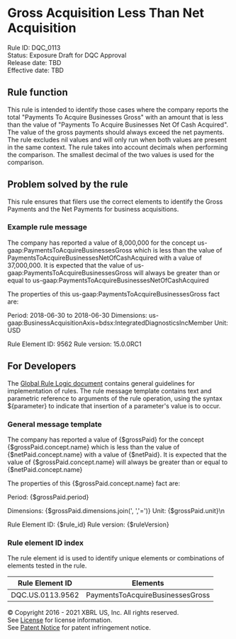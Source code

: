 # Gross Acquisition Less Than Net Acquisition  
Rule ID: DQC_0113  
Status: Exposure Draft for DQC Approval  
Release date: TBD   
Effective date: TBD  
  
## Rule function
This rule is intended to identify those cases where the company reports the total "Payments To Acquire Businesses Gross" with an amount that is less than the value of "Payments To Acquire Businesses Net Of Cash Acquired". The value of the gross payments should always exceed the net payments. The rule excludes nil values and will only run when both values are present in the same context. The rule takes into account decimals when performing the comparison. The smallest decimal of the two values is used for the comparison.

## Problem solved by the rule
This rule ensures that filers use the correct elements to identify the Gross Payments and the Net Payments for business acquisitions.

### Example rule message
The company has reported a value of  8,000,000 for the concept us-gaap:PaymentsToAcquireBusinessesGross which is less than the value of PaymentsToAcquireBusinessesNetOfCashAcquired  with a value of 37,000,000. It is expected that the value of us-gaap:PaymentsToAcquireBusinessesGross will always be greater than or equal to us-gaap:PaymentsToAcquireBusinessesNetOfCashAcquired 

The properties of this us-gaap:PaymentsToAcquireBusinessesGross fact are:

Period: 2018-06-30 to 2018-06-30
Dimensions: us-gaap:BusinessAcquisitionAxis=bdsx:IntegratedDiagnosticsIncMember
Unit: USD

Rule Element ID: 9562
Rule version: 15.0.0RC1

## For Developers  
The [Global Rule Logic document](https://github.com/DataQualityCommittee/dqc_us_rules/blob/master/docs/GlobalRuleLogic.md) contains general guidelines for implementation of rules. The rule message template contains text and parametric reference to arguments of the rule operation, using the syntax ${parameter} to indicate that insertion of a parameter's value is to occur.  
  
### General message template  
The company has reported a value of  {$grossPaid} for the concept {$grossPaid.concept.name} which is less than the value of {$netPaid.concept.name} with a value of {$netPaid}. It is expected that the value of {$grossPaid.concept.name} will always be greater than or equal to {$netPaid.concept.name} 

The properties of this {$grossPaid.concept.name} fact are:

Period: {$grossPaid.period}

Dimensions: {$grossPaid.dimensions.join(', ','=')}
Unit: {$grossPaid.unit}\n

Rule Element ID: {$rule_id}
Rule version: {$ruleVersion}
  
### Rule element ID index  
The rule element id is used to identify unique elements or combinations of elements tested in the rule.

|Rule Element ID|Elements|
|--- |--- |
|DQC.US.0113.9562|PaymentsToAcquireBusinessesGross|
  
© Copyright 2016 - 2021 XBRL US, Inc. All rights reserved.   
See [License](https://xbrl.us/dqc-license) for license information.  
See [Patent Notice](https://xbrl.us/dqc-patent) for patent infringement notice.  